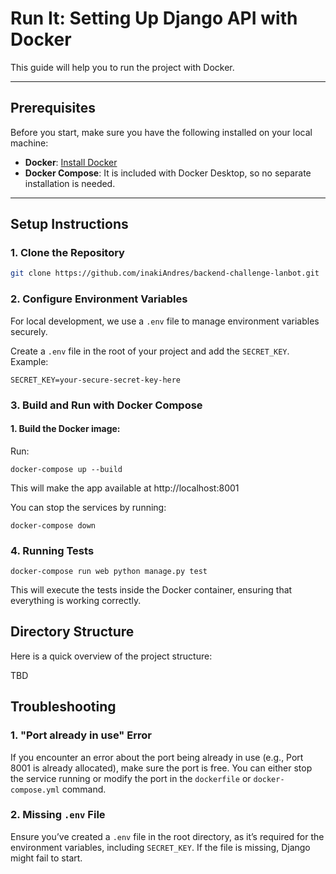 # **Run It: Setting Up Django API with Docker**

This guide will help you to run the project with Docker. 

---

## **Prerequisites**

Before you start, make sure you have the following installed on your local machine:

- **Docker**: [Install Docker](https://www.docker.com/get-started)
- **Docker Compose**: It is included with Docker Desktop, so no separate installation is needed.

---

## **Setup Instructions**

### **1. Clone the Repository**


```bash
git clone https://github.com/inakiAndres/backend-challenge-lanbot.git
```

### **2. Configure Environment Variables**
For local development, we use a `.env` file to manage environment variables securely.

Create a `.env` file in the root of your project and add the `SECRET_KEY`. Example:

```
SECRET_KEY=your-secure-secret-key-here
```

### **3. Build and Run with Docker Compose**


#### 1. Build the Docker image:
Run:
```
docker-compose up --build
```
This will make the app available at http://localhost:8001 


You can stop the services by running:

```
docker-compose down
```

### **4. Running Tests**


```
docker-compose run web python manage.py test
```

This will execute the tests inside the Docker container, ensuring that everything is working correctly.

## **Directory Structure**
Here is a quick overview of the project structure:

TBD

## **Troubleshooting**
### **1. "Port already in use" Error**
If you encounter an error about the port being already in use (e.g., Port 8001 is already allocated), make sure the port is free. You can either stop the service running or modify the port in the `dockerfile` or `docker-compose.yml` command.

### **2. Missing `.env` File**
Ensure you’ve created a `.env` file in the root directory, as it’s required for the environment variables, including `SECRET_KEY`. If the file is missing, Django might fail to start.